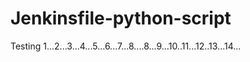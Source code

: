 # Jenkinsfile-python-script

Testing 1...2...3...4...5...6...7...8....8...9...10..11...12..13...14...


